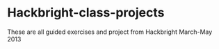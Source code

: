Hackbright-class-projects
=========================

These are all guided exercises and project from Hackbright March-May 2013
